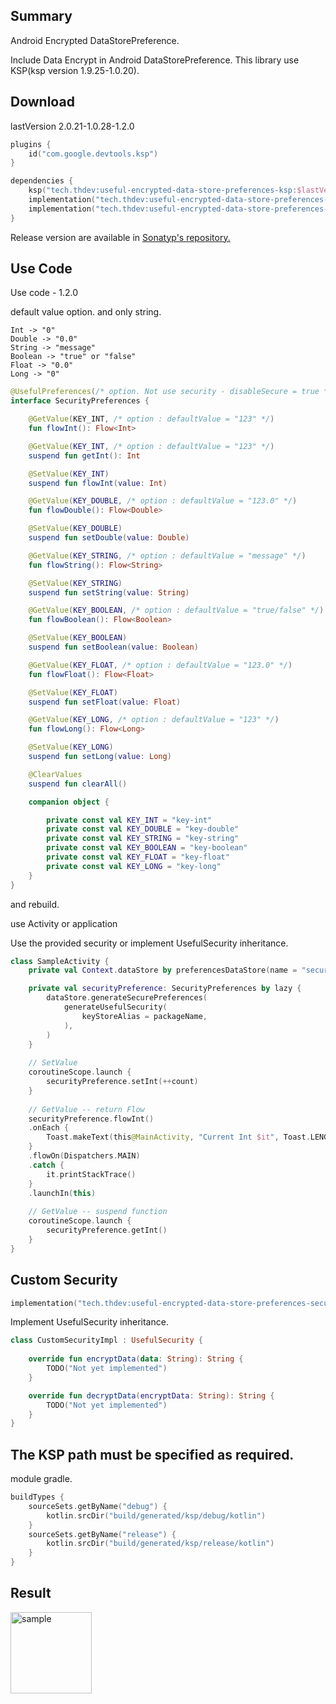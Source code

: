 ## Summary

Android Encrypted DataStorePreference.

Include Data Encrypt in Android DataStorePreference. This library use KSP(ksp version 1.9.25-1.0.20).

## Download

lastVersion 2.0.21-1.0.28-1.2.0

```kotlin
plugins {
    id("com.google.devtools.ksp")
}

dependencies {
    ksp("tech.thdev:useful-encrypted-data-store-preferences-ksp:$lastVersion")
    implementation("tech.thdev:useful-encrypted-data-store-preferences-ksp-annotations:$lastVersion")
    implementation("tech.thdev:useful-encrypted-data-store-preferences-security:$lastVersion")
}
```

Release version are available in [Sonatyp's repository.](https://search.maven.org/search?q=tech.thdev)

## Use Code

Use code - 1.2.0

default value option. and only string.

```text
Int -> "0"
Double -> "0.0"
String -> "message"
Boolean -> "true" or "false"
Float -> "0.0"
Long -> "0"
```

```kotlin
@UsefulPreferences(/* option. Not use security - disableSecure = true */)
interface SecurityPreferences {

    @GetValue(KEY_INT, /* option : defaultValue = "123" */)
    fun flowInt(): Flow<Int>

    @GetValue(KEY_INT, /* option : defaultValue = "123" */)
    suspend fun getInt(): Int

    @SetValue(KEY_INT)
    suspend fun flowInt(value: Int)

    @GetValue(KEY_DOUBLE, /* option : defaultValue = "123.0" */)
    fun flowDouble(): Flow<Double>

    @SetValue(KEY_DOUBLE)
    suspend fun setDouble(value: Double)

    @GetValue(KEY_STRING, /* option : defaultValue = "message" */)
    fun flowString(): Flow<String>

    @SetValue(KEY_STRING)
    suspend fun setString(value: String)

    @GetValue(KEY_BOOLEAN, /* option : defaultValue = "true/false" */)
    fun flowBoolean(): Flow<Boolean>

    @SetValue(KEY_BOOLEAN)
    suspend fun setBoolean(value: Boolean)

    @GetValue(KEY_FLOAT, /* option : defaultValue = "123.0" */)
    fun flowFloat(): Flow<Float>

    @SetValue(KEY_FLOAT)
    suspend fun setFloat(value: Float)

    @GetValue(KEY_LONG, /* option : defaultValue = "123" */)
    fun flowLong(): Flow<Long>

    @SetValue(KEY_LONG)
    suspend fun setLong(value: Long)

    @ClearValues
    suspend fun clearAll()

    companion object {

        private const val KEY_INT = "key-int"
        private const val KEY_DOUBLE = "key-double"
        private const val KEY_STRING = "key-string"
        private const val KEY_BOOLEAN = "key-boolean"
        private const val KEY_FLOAT = "key-float"
        private const val KEY_LONG = "key-long"
    }
}
```

and rebuild.

use Activity or application

Use the provided security or implement UsefulSecurity inheritance.

```kotlin
class SampleActivity {
    private val Context.dataStore by preferencesDataStore(name = "security-preference")

    private val securityPreference: SecurityPreferences by lazy {
        dataStore.generateSecurePreferences(
            generateUsefulSecurity(
                keyStoreAlias = packageName,
            ),
        )
    }
    
    // SetValue
    coroutineScope.launch {
        securityPreference.setInt(++count)
    }
    
    // GetValue -- return Flow
    securityPreference.flowInt()
    .onEach {
        Toast.makeText(this@MainActivity, "Current Int $it", Toast.LENGTH_SHORT).show()
    }
    .flowOn(Dispatchers.MAIN)
    .catch {
        it.printStackTrace()
    }
    .launchIn(this)
    
    // GetValue -- suspend function
    coroutineScope.launch {
        securityPreference.getInt()
    }
}
```

## Custom Security

```kotlin
implementation("tech.thdev:useful-encrypted-data-store-preferences-security:$lastVersion")
```

Implement UsefulSecurity inheritance.

```kotlin
class CustomSecurityImpl : UsefulSecurity {
    
    override fun encryptData(data: String): String {
        TODO("Not yet implemented")
    }

    override fun decryptData(encryptData: String): String {
        TODO("Not yet implemented")
    }
}
```

## The KSP path must be specified as required.

module gradle.

```kotlin
buildTypes {
    sourceSets.getByName("debug") {
        kotlin.srcDir("build/generated/ksp/debug/kotlin")
    }
    sourceSets.getByName("release") {
        kotlin.srcDir("build/generated/ksp/release/kotlin")
    }
}
```

## Result
<img width="130" alt="sample" src="https://user-images.githubusercontent.com/2144231/182009046-2b11d0fc-5acb-4b46-8d87-94712d958ea4.png">

